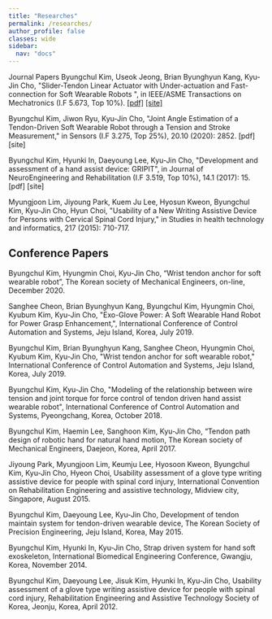 ```yaml
---
title: "Researches"
permalink: /researches/
author_profile: false
classes: wide
sidebar:
  nav: "docs"
---
```


Journal Papers
Byungchul Kim, Useok Jeong, Brian Byunghyun Kang, Kyu-Jin Cho, "Slider-Tendon Linear Actuator with Under-actuation and Fast-connection for Soft Wearable Robots ", in IEEE/ASME Transactions on Mechatronics (I.F 5.673, Top 10%). [[pdf]][Tmech_pdf] [[site]][Tmech_link]

[Tmech_pdf]:https://github.com/bc-kim/bc-kim.github.io/blob/master/assets/Publications/Slider-Tendon_Linear_Actuator_With_Under-Actuation_and_Fast-Connection_for_Soft_Wearable_Robots.pdf
[Tmech_link]: https://ieeexplore.ieee.org/document/9314058 "Go google"

Byungchul Kim, Jiwon Ryu, Kyu-Jin Cho, "Joint Angle Estimation of a Tendon-Driven Soft Wearable Robot through a Tension and Stroke Measurement," in Sensors (I.F 3.275, Top 25%), 20.10 (2020): 2852. [pdf] [site]

Byungchul Kim, Hyunki In, Daeyoung Lee, Kyu-Jin Cho, "Development and assessment of a hand assist device: GRIPIT", in Journal of NeuroEngineering and Rehabilitation (I.F 3.519, Top 10%), 14.1 (2017): 15. [pdf] [site]

Myungjoon Lim, Jiyoung Park, Kuem Ju Lee, Hyosun Kweon, Byungchul Kim, Kyu-Jin Cho, Hyun Choi, "Usability of a New Writing Assistive Device for Persons with Cervical Spinal Cord Injury," in Studies in health technology and informatics, 217 (2015): 710-717.

Conference Papers
---

Byungchul Kim, Hyungmin Choi, Kyu-Jin Cho, “Wrist tendon anchor for soft wearable robot”, The Korean society of Mechanical Engineers, on-line, December 2020.

Sanghee Cheon, Brian Byunghyun Kang, Byungchul Kim, Hyungmin Choi, Kyubum Kim, Kyu-Jin Cho, "Exo-Glove Power: A Soft Wearable Hand Robot for Power Grasp Enhancement,", International Conference of Control Automation and Systems, Jeju Island, Korea, July 2019.

Byungchul Kim, Brian Byunghyun Kang, Sanghee Cheon, Hyungmin Choi, Kyubum Kim, Kyu-Jin Cho, "Wrist tendon anchor for soft wearable robot," International Conference of Control Automation and Systems, Jeju Island, Korea, July 2019.

Byungchul Kim, Kyu-Jin Cho, "Modeling of the relationship between wire tension and joint torque for force control of tendon driven hand assist wearable robot", International Conference of Control Automation and Systems, Pyeongchang, Korea, October 2018.

Byungchul Kim, Haemin Lee, Sanghoon Kim, Kyu-Jin Cho, “Tendon path design of robotic hand for natural hand motion, The Korean society of Mechanical Engineers, Daejeon, Korea, April 2017.

Jiyoung Park, Myungjoon Lim, Keumju Lee, Hyosoon Kweon, Byungchul Kim, Kyu-Jin Cho, Hyeon Choi, Usability assessment of a glove type writing assistive device for people with spinal cord injury, International Convention on Rehabilitation Engineering and assistive technology, Midview city, Singapore, August 2015.

Byungchul Kim, Daeyoung Lee, Kyu-Jin Cho, Development of tendon maintain system for tendon-driven wearable device, The Korean Society of Precision Engineering, Jeju Island, Korea, May 2015.

Byungchul Kim, Hyunki In, Kyu-Jin Cho, Strap driven system for hand soft exoskeleton, International Biomedical Engineering Conference, Gwangju, Korea, November 2014.

Byungchul Kim, Daeyoung Lee, Jisuk Kim, Hyunki In, Kyu-Jin Cho, Usability assessment of a glove type writing assistive device for people with spinal cord injury, Rehabilitation Engineering and Assistive Technology Society of Korea, Jeonju, Korea, April 2012.

